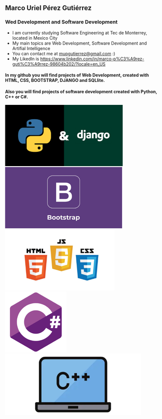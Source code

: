 ## Marco Uriel Pérez Gutiérrez 
### Wed Development and Software Development
- I am currently studying Software Engineering at Tec de Monterrey, located in Mexico City
- My main topics are Web Development, Software Development and Artifial Intelligence
- You can contact me at mupgutierrez@gmail.com :)
- My LikedIn is https://www.linkedin.com/in/marco-p%C3%A9rez-guti%C3%A9rrez-98604b202/?locale=en_US 

#### In my github you will find projects of Web Development, created with HTML, CSS, BOOTSTRAP, DJANGO and SQLlite.
#### Also you will find projects of software development created with Python, C++ or C#.

<img src="GitImagenes/DjangoPy.png" alt="Django" max-width="100%" height="200">
<img src="GitImagenes/BootStrap.png" alt="Boostrap" max-width="100%" height="200">
<img src="GitImagenes/HTML.jpg" alt="HTML" max-width="100%" height="200">
<img src="GitImagenes/csharp.png" alt="C#" max-width="100%" height="200">
<img src="GitImagenes/C++.webp" alt="C++" max-width="100%" height="200">
